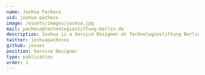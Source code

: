 ```yaml
---
name: Joshua Pacheco
uid: joshua-pacheco
image: /assets/images/joshua.jpg
mail: pacheco@technologiestiftung-berlin.de
description: Joshua is a Service Designer at Technologiestiftung Berlin. He studied Interfacedesign and completed trainigs in Design Thinking and Business Design. Before entering the public sector he worked in an academic research cluster and in the financial sector. His focus lies on mediating, testing and developing Service Design standards for the public administration.
twitter: joshuapachecos
github: josues
position: Service Designer
type: publication
order: 1
---
```

